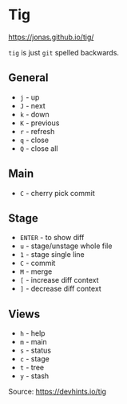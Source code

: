# Tig

<https://jonas.github.io/tig/>

`tig` is just `git` spelled backwards.

## General

- `j` - up
- `J` - next
- `k` - down
- `K` - previous
- `r` - refresh
- `q` - close
- `Q` - close all

## Main

- `C` - cherry pick commit

## Stage

- `ENTER` - to show diff
- `u` - stage/unstage whole file
- `1` - stage single line
- `C` - commit
- `M` - merge
- `[` - increase diff context
- `]` - decrease diff context

## Views

- `h` - help
- `m` - main
- `s` - status
- `c` - stage
- `t` - tree
- `y` - stash

Source: <https://devhints.io/tig>
